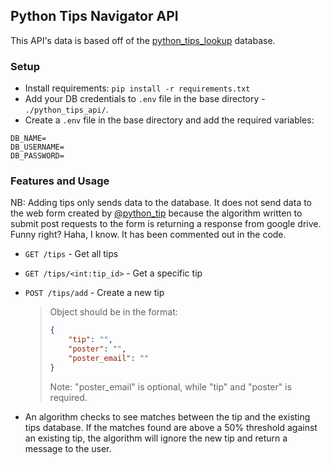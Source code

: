 ## Python Tips Navigator API

This API's data is based off of the [python_tips_lookup](https://github.com/DeeStarks/python_tips_lookup) database.

### Setup

- Install requirements: `pip install -r requirements.txt`
- Add your DB credentials to `.env` file in the base directory - `./python_tips_api/`.
- Create a `.env` file in the base directory and add the required variables:
```
DB_NAME=
DB_USERNAME=
DB_PASSWORD=
```

### Features and Usage

NB: Adding tips only sends data to the database. It does not send data to the web form created by [@python_tip](https://twitter.com/python_tip) because the algorithm written to submit post requests to the form is returning a response from google drive. Funny right? Haha, I know. It has been commented out in the code.

- `GET /tips` - Get all tips
- `GET /tips/<int:tip_id>` - Get a specific tip
- `POST /tips/add` - Create a new tip

    > Object should be in the format:
    > ```json
    > {
    >     "tip": "",
    >     "poster": "",
    >     "poster_email": ""
    > }
    > ```
    > Note: "poster_email" is optional, while "tip" and "poster" is required.
    
- An algorithm checks to see matches between the tip and the existing tips database. If the matches found are above a 50% threshold against an existing tip, the algorithm will ignore the new tip and return a message to the user.